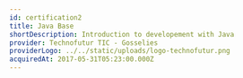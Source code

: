 ```yaml
---
id: certification2
title: Java Base
shortDescription: Introduction to developement with Java
provider: Technofutur TIC - Gosselies
providerLogo: ../../static/uploads/logo-technofutur.png
acquiredAt: 2017-05-31T05:23:00.000Z
---
```

